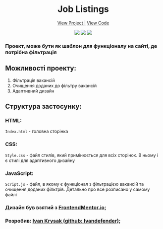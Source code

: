<h1 align="center">Job Listings</h1>

<div align="center">
    <a href="https://ivandefender.github.io/QuizApp/">View Project |</a>
    <a href="https://github.com/Ivandefender/QuizApp/tree/main/js">View Code</a>
</div>

<p align="center">
<img src="https://img.shields.io/badge/HTML-orange?style=for-the-badge&logo=html&logoColor=orange">
<img src="https://img.shields.io/badge/css-blue?style=for-the-badge&logo=css&logoColor=blue">
<img src="https://img.shields.io/badge/JavaScript-yellow?style=for-the-badge&logo=JavaScript&logoColor=yellow&labelColor=black">
</p>

### **Проект, може бути як шаблон для функціоналу на сайті, де потрібна фільтрація**

## Можливості проекту:

1. Фільтрація вакансій
2. Очищення доданих до фільтру вакансій
3. Адаптивний дизайн

## Структура застосунку:

### HTML:

`Index.html` - головна сторінка

### CSS:

`Style.css` - файл стилів, який примінюється для всіх сторінок. В ньому і є стилі для адаптивного дизайну

### JavaScript:

`Script.js` - файл, в якому є функціонал з фільтрацією вакансій та очищення доданих фільтрів. Детально про все розписано у самому файлі

### Дизайн був взятий з [FrontendMentor.io](https://www.frontendmentor.io/challenges/job-listings-with-filtering-ivstIPCt);

### Розробив: [Ivan Krysak (github: Ivandefender)](https://github.com/Ivandefender);
